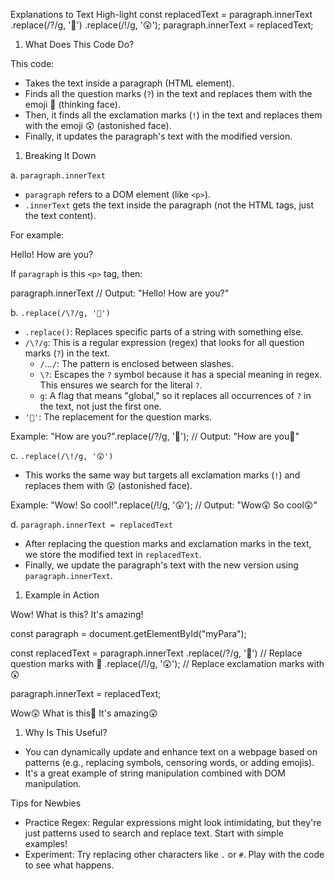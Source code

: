 Explanations to Text High-light
const replacedText = paragraph.innerText
  .replace(/\?/g, '🤔')
  .replace(/\!/g, '😲');
paragraph.innerText = replacedText;

1. What Does This Code Do?

This code:
- Takes the text inside a paragraph (HTML element).
- Finds all the question marks (`?`) in the text and replaces them with the emoji 🤔 (thinking face).
- Then, it finds all the exclamation marks (`!`) in the text and replaces them with the emoji 😲 (astonished face).
- Finally, it updates the paragraph's text with the modified version.

1. Breaking It Down

 a. `paragraph.innerText`
- `paragraph` refers to a DOM element (like `<p>`).
- `.innerText` gets the text inside the paragraph (not the HTML tags, just the text content).

For example:

<p id="myPara">Hello! How are you?</p>

If `paragraph` is this `<p>` tag, then:

paragraph.innerText // Output: "Hello! How are you?"

 b. `.replace(/\?/g, '🤔')`
- `.replace()`: Replaces specific parts of a string with something else.
- `/\?/g`: This is a regular expression (regex) that looks for all question marks (`?`) in the text.
  - `/`...`/`: The pattern is enclosed between slashes.
  - `\?`: Escapes the `?` symbol because it has a special meaning in regex. This ensures we search for the literal `?`.
  - `g`: A flag that means "global," so it replaces all occurrences of `?` in the text, not just the first one.
- `'🤔'`: The replacement for the question marks.

Example:
"How are you?".replace(/\?/g, '🤔');
// Output: "How are you🤔"

 c. `.replace(/\!/g, '😲')`
- This works the same way but targets all exclamation marks (`!`) and replaces them with 😲 (astonished face).

Example:
"Wow! So cool!".replace(/\!/g, '😲');
// Output: "Wow😲 So cool😲"

 d. `paragraph.innerText = replacedText`
- After replacing the question marks and exclamation marks in the text, we store the modified text in `replacedText`.
- Finally, we update the paragraph's text with the new version using `paragraph.innerText`.


1. Example in Action

<p id="myPara">Wow! What is this? It's amazing!</p>

const paragraph = document.getElementById("myPara");

const replacedText = paragraph.innerText
  .replace(/\?/g, '🤔') // Replace question marks with 🤔
  .replace(/\!/g, '😲'); // Replace exclamation marks with 😲

paragraph.innerText = replacedText;

<p id="myPara">Wow😲 What is this🤔 It's amazing😲</p>

1. Why Is This Useful?
- You can dynamically update and enhance text on a webpage based on patterns (e.g., replacing symbols, censoring words, or adding emojis).
- It's a great example of string manipulation combined with DOM manipulation. 

Tips for Newbies
- Practice Regex: Regular expressions might look intimidating, but they're just patterns used to search and replace text. Start with simple examples!
- Experiment: Try replacing other characters like `.` or `#`. Play with the code to see what happens.